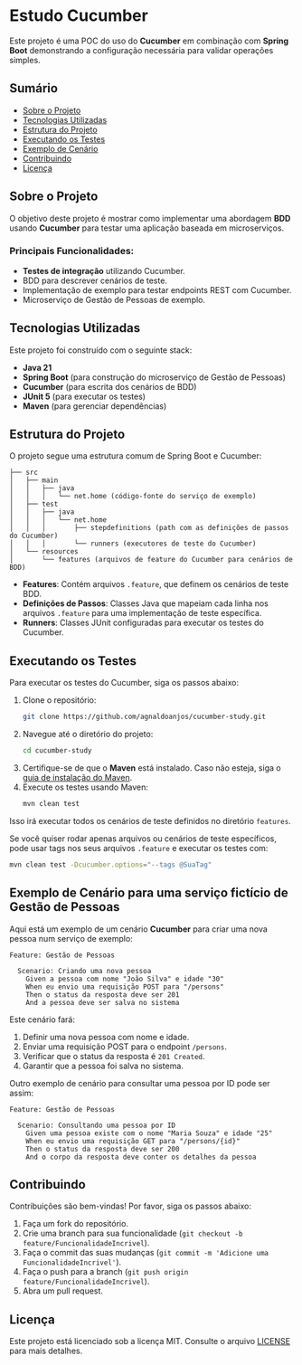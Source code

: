 # Estudo Cucumber

Este projeto é uma POC do uso do **Cucumber** em combinação com **Spring Boot** demonstrando a configuração necessária para validar operações simples.

## Sumário

- [Sobre o Projeto](#sobre-o-projeto)
- [Tecnologias Utilizadas](#tecnologias-utilizadas)
- [Estrutura do Projeto](#estrutura-do-projeto)
- [Executando os Testes](#executando-os-testes)
- [Exemplo de Cenário](#exemplo-de-cenário)
- [Contribuindo](#contribuindo)
- [Licença](#licença)

## Sobre o Projeto

O objetivo deste projeto é mostrar como implementar uma abordagem **BDD** usando **Cucumber** para testar uma aplicação baseada em microserviços.

### Principais Funcionalidades:

- **Testes de integração** utilizando Cucumber.
- BDD para descrever cenários de teste.
- Implementação de exemplo para testar endpoints REST com Cucumber.
- Microserviço de Gestão de Pessoas de exemplo.

## Tecnologias Utilizadas

Este projeto foi construído com o seguinte stack:

- **Java 21**
- **Spring Boot** (para construção do microserviço de Gestão de Pessoas)
- **Cucumber** (para escrita dos cenários de BDD)
- **JUnit 5** (para executar os testes)
- **Maven** (para gerenciar dependências)

## Estrutura do Projeto

O projeto segue uma estrutura comum de Spring Boot e Cucumber:

```plaintext
├── src
│   ├── main
│   │   ├── java
│   │   │   └── net.home (código-fonte do serviço de exemplo)
│   ├── test
│   │   ├── java
│   │   │   └── net.home
│   │   │       ├── stepdefinitions (path com as definições de passos do Cucumber)
│   │   │       └── runners (executores de teste do Cucumber)
│   └── resources
│       └── features (arquivos de feature do Cucumber para cenários de BDD)
```

- **Features**: Contém arquivos `.feature`, que definem os cenários de teste BDD.
- **Definições de Passos**: Classes Java que mapeiam cada linha nos arquivos `.feature` para uma implementação de teste específica.
- **Runners**: Classes JUnit configuradas para executar os testes do Cucumber.

## Executando os Testes

Para executar os testes do Cucumber, siga os passos abaixo:

1. Clone o repositório:
   ```bash
   git clone https://github.com/agnaldoanjos/cucumber-study.git
   ```
2. Navegue até o diretório do projeto:
   ```bash
   cd cucumber-study
   ```
3. Certifique-se de que o **Maven** está instalado. Caso não esteja, siga o [guia de instalação do Maven](https://maven.apache.org/install.html).
4. Execute os testes usando Maven:
   ```bash
   mvn clean test
   ```

Isso irá executar todos os cenários de teste definidos no diretório `features`.

Se você quiser rodar apenas arquivos ou cenários de teste específicos, pode usar tags nos seus arquivos `.feature` e executar os testes com:

```bash
mvn clean test -Dcucumber.options="--tags @SuaTag"
```

## Exemplo de Cenário para uma serviço fictício de Gestão de Pessoas

Aqui está um exemplo de um cenário **Cucumber** para criar uma nova pessoa num serviço de exemplo:

```gherkin
Feature: Gestão de Pessoas

  Scenario: Criando uma nova pessoa
    Given a pessoa com nome "João Silva" e idade "30"
    When eu envio uma requisição POST para "/persons"
    Then o status da resposta deve ser 201
    And a pessoa deve ser salva no sistema
```

Este cenário fará:

1. Definir uma nova pessoa com nome e idade.
2. Enviar uma requisição POST para o endpoint `/persons`.
3. Verificar que o status da resposta é `201 Created`.
4. Garantir que a pessoa foi salva no sistema.

Outro exemplo de cenário para consultar uma pessoa por ID pode ser assim:

```gherkin
Feature: Gestão de Pessoas

  Scenario: Consultando uma pessoa por ID
    Given uma pessoa existe com o nome "Maria Souza" e idade "25"
    When eu envio uma requisição GET para "/persons/{id}"
    Then o status da resposta deve ser 200
    And o corpo da resposta deve conter os detalhes da pessoa
```

## Contribuindo

Contribuições são bem-vindas! Por favor, siga os passos abaixo:

1. Faça um fork do repositório.
2. Crie uma branch para sua funcionalidade (`git checkout -b feature/FuncionalidadeIncrivel`).
3. Faça o commit das suas mudanças (`git commit -m 'Adicione uma FuncionalidadeIncrivel'`).
4. Faça o push para a branch (`git push origin feature/FuncionalidadeIncrivel`).
5. Abra um pull request.

## Licença

Este projeto está licenciado sob a licença MIT. Consulte o arquivo [LICENSE](LICENSE) para mais detalhes.